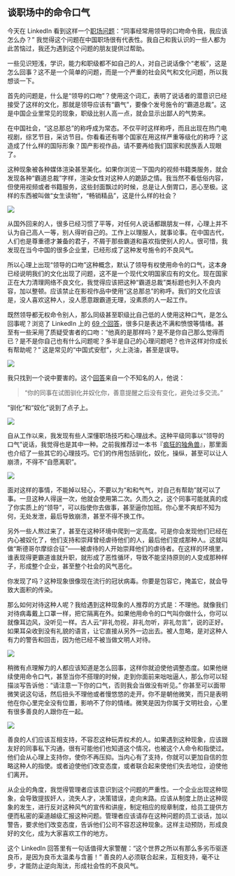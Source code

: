## 谈职场中的命令口气

今天在 LinkedIn 看到这样一个[职场问题](https://www.linkedin.com/wukong-web/careerquestion/answerlist/88746)：“同事经常用领导的口吻命令我，我应该怎么办？” 我觉得这个问题在中国职场很有代表性。我自己和我认识的一些人都为此苦恼过，我还为遇到这个问题的朋友提供过帮助。

一些见识短浅，学识，能力和职级都不如自己的人，对自己说话像个“老板”，这是怎么回事？这不是一个简单的问题，而是一个严重的社会风气和文化问题，所以我想谈一下。

首先的问题是，什么是“领导的口吻”？使用这个词汇，表明了说话者的潜意识已经接受了这样的文化，那就是领导应该有“霸气”，要像个发号施令的“霸道总裁”。这是中国企业里常见的现象，职级比别人高一点，就会显示出鄙人的气势来。

在中国社会，“这总那总”的称呼成为常态。不仅平时这样称呼，而且出现在热门电视剧，综艺节目，采访节目。你看看还有哪个国家在用这样严重等级化的称呼？这造成了什么样的国际形象？国产影视作品，请不要再给我们国家和民族丢人现眼了。

这种现象被各种媒体渲染甚至美化。如果你浏览一下国内的视频书籍类服务，就会发现各种“霸道总裁”字样，渲染女性对这种人的跪舔之情。我当然不看低俗内容，但使用视频或者书籍服务，这些封面飘过的时候，总是让人倒胃口，恶心至极。这样的东西被叫做“女生读物”，“畅销精品”，这是什么样的社会？

![](http://www.yinwang.org/images/bad-books.jpg)

从国外回来的人，很多已经习惯了平等，对任何人说话都跟朋友一样，心理上并不认为自己高人一等，别人得听自己的。工作上以理服人，就事论事。在中国古代，人们也是尊重德才兼备的君子，不屑于那些霸道和喜欢指使别人的人。很可惜，我发现在当今中国的很多企业里，已经形成了这种发号施令的不良风气。

所以心理上出现“领导的口吻”这种概念，默认了领导有权使用命令的口气，这本身已经说明我们的文化出现了问题，这不是一个现代文明国家应有的文化。现在国家正在大力清理网络不良文化，我觉得应该把这种“霸道总裁”类标题也列入不良内容，加以整顿。应该禁止在影视作品中使用“这总那总”的称呼。我们的文化应该是，没人喜欢这种人，没人愿意跟霸道无理，没素质的人一起工作。

既然领导都无权命令别人，那么同级甚至职级比自己低的人使用这种口气，是怎么回事呢？浏览了 LinkedIn 上的 [69 个回答](https://www.linkedin.com/wukong-web/careerquestion/answerlist/88746)，很多只是表达不满和愤恨等情绪。甚至有一些采用了质疑受害者的口吻：“他真的是那样吗？是不是你自己那么觉得而已？是不是你自己也有什么问题呢？多半是自己的心理问题吧？也许这样对你成长有帮助呢？” 这是常见的“中国式安慰”，火上浇油，甚至是误导。

![](http://www.yinwang.org/images/chinese-console.jpg)

我只找到一个说中要害的。这个[回答](https://www.linkedin.com/wukong-web/companyReflection/-20-418507-88746)来自一个不知名的人，他说：

> “你的同事在试图驯化并奴化你，善意提醒之后没有变化，避免过多交流。”

“驯化”和“奴化”说到了点子上。

![](http://www.yinwang.org/images/linkedin-answer1.jpg)

自从工作以来，我发现有些人深懂职场技巧和心理战术。这种平级同事以“领导的口气”说话，我觉得也是其中一种。之前我推荐过一本书『[疯狂的独角兽](https://book.douban.com/subject/27139170/)』，那里面也介绍了一些其它的心理技巧。它们的作用包括驯化，奴化，操纵，甚至可以让人崩溃，不得不“自愿离职”。

![](http://www.yinwang.org/images/disrupted-book.jpg)

面对这样的事情，不能掉以轻心，不要以为“和和气气，对自己有帮助”就可以了事。一旦这种人得逞一次，他就会使用第二次。久而久之，这个同事可能就真的成了你实质上的“领导”，可以指使你去做事，甚至逼你加班。你心里不爽却不知为何，无处发泄，最后导致崩溃，甚至不得不换工作。

另外一些人熬过来了，甚至在这种环境中爬到一定高度。可是你会发现他们已经在内心被奴化了，他们支持和崇拜曾经虐待他们的人，最后他们变成那种人。这就叫做“斯德哥尔摩综合征”——被虐待的人开始崇拜他们的虐待者。在这样的环境里，谁表现得更霸道谁就升职，就形成了恶性循环，导致不能坚持原则的人变成那种样子，形成整个企业，甚至整个社会的风气恶化。

你发现了吗？这种现象很像现在流行的冠状病毒。你要是包容它，掩盖它，就会导致大面积的传染。

那么如何对待这种人呢？我给遇到这种现象的人推荐的方式是：不理他。就像我们对待病毒戴上口罩一样，把它隔离在外。如果他用命令的口气叫你做什么，你可以就像耳边风，没听见一样。古人云“非礼勿视，非礼勿听，非礼勿言”，说的正好。如果耳朵收到没有礼貌的语言，让它直接从另外一边出去。被人忽略，是对这种人有力的警告和回击，因为他已经不被当做文明人对待。

![](http://www.yinwang.org/images/linkedin-answer.jpg)

稍微有点理解力的人都应该知道是怎么回事，这样你就迫使他调整态度。如果他继续使用命令口气，甚至当你不搭理的时候，走到你面前来咄咄逼人，那么你可以轻描淡写告诉他：“请注意一下你的口气，否则我会当做没有听见。” 你甚至可以面带微笑说这句话，然后扭头不理他或者慢悠悠的走开。你不是朝他微笑，而只是表明他在你心里完全没有位置，影响不了你的情绪。微笑是因为你属于文明社会，心里有很多善良的人跟你在一起。

![](http://www.yinwang.org/images/office-space.jpg)

善良的人们应该互相支持，不容忍这种玩弄权术的人。如果遇到这种现象，应该跟友好的同事私下沟通，很有可能他们也知道这个情况，也被这个人命令和指使过。他们会从心理上支持你，使你不再压抑。当内心有了支持，你就可以更加自信的忽略这种人的指使。或者迫使他们改变态度，或者联合起来使他们失去地位，迫使他们离开。

从企业的角度，我觉得管理者应该意识到这个问题的严重性。一个企业出现这种现象，会导致提拔奸人，流失人才，决策错误，走向末路。应该从制度上防止这种现象的发生，进行反对这种风气的宣传和讲座，制定相应的规章制度，给员工提供方便而私密的渠道越级汇报这种问题。管理者应该请存在这种问题的员工谈话，加以警告，要求他们改变态度，告诉他们公司不容忍这种现象。这样主动预防，形成良好的文化，成为大家喜欢工作的地方。

这个 LinkedIn 回答里有一句话值得大家警醒：“这个世界之所以有那么多劣币驱逐良币，是因为良币太温柔与含蓄！” 善良的人必须联合起来，互相支持，毫不让步，才能防止逆向淘汰，形成社会性的不良风气。
